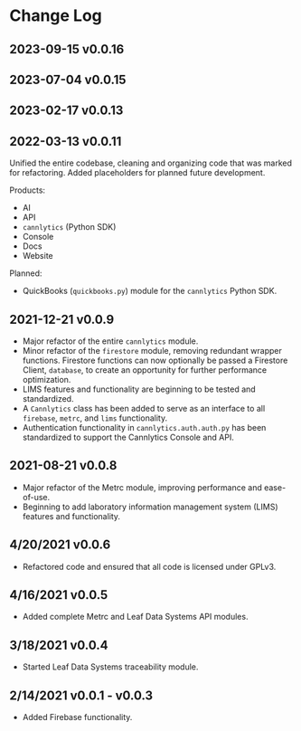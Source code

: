 # Change Log

## 2023-09-15 v0.0.16


## 2023-07-04 v0.0.15



## 2023-02-17 v0.0.13



## 2022-03-13 v0.0.11

Unified the entire codebase, cleaning and organizing code that was marked for refactoring. Added placeholders for planned future development.

Products:

- AI
- API
- `cannlytics` (Python SDK)
- Console
- Docs
- Website

Planned:

- QuickBooks (`quickbooks.py`) module for the `cannlytics` Python SDK.

## 2021-12-21 v0.0.9

- Major refactor of the entire `cannlytics` module.
- Minor refactor of the `firestore` module, removing redundant wrapper functions. Firestore functions can now optionally be passed a Firestore Client, `database`, to create an opportunity for further performance optimization.
- LIMS features and functionality are beginning to be tested and standardized.
- A `Cannlytics` class has been added to serve as an interface to all `firebase`, `metrc`, and `lims` functionality.
- Authentication functionality in `cannlytics.auth.auth.py` has been standardized to support the Cannlytics Console and API.

## 2021-08-21 v0.0.8

- Major refactor of the Metrc module, improving performance and ease-of-use.
- Beginning to add laboratory information management system (LIMS) features and functionality.

## 4/20/2021 v0.0.6

- Refactored code and ensured that all code is licensed under GPLv3.

## 4/16/2021 v0.0.5

- Added complete Metrc and Leaf Data Systems API modules.

## 3/18/2021 v0.0.4

- Started Leaf Data Systems traceability module.

## 2/14/2021 v0.0.1 - v0.0.3

- Added Firebase functionality.
